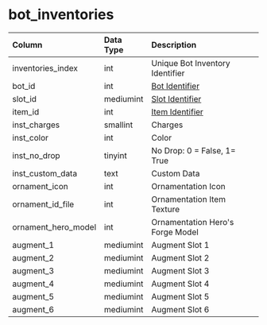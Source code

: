 # bot\_inventories

| Column | Data Type | Description |
| :--- | :--- | :--- |
| inventories\_index | int | Unique Bot Inventory Identifier |
| bot\_id | int | [Bot Identifier](bot_data.md) |
| slot\_id | mediumint | [Slot Identifier](../../../../categories/inventory/inventory-slots) |
| item\_id | int | [Item Identifier](../../../schema/categories/items/items.md) |
| inst\_charges | smallint | Charges |
| inst\_color | int | Color |
| inst\_no\_drop | tinyint | No Drop: 0 = False, 1=  True |
| inst\_custom\_data | text | Custom Data |
| ornament\_icon | int | Ornamentation Icon |
| ornament\_id\_file | int | Ornamentation Item Texture |
| ornament\_hero\_model | int | Ornamentation Hero's Forge Model |
| augment\_1 | mediumint | Augment Slot 1 |
| augment\_2 | mediumint | Augment Slot 2 |
| augment\_3 | mediumint | Augment Slot 3 |
| augment\_4 | mediumint | Augment Slot 4 |
| augment\_5 | mediumint | Augment Slot 5 |
| augment\_6 | mediumint | Augment Slot 6 |

